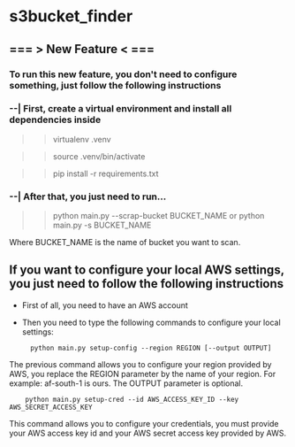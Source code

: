 # s3bucket_finder

## === > New Feature < ===
### To run this new feature, you don't need to configure something, just follow the following instructions
### --| First, create a virtual environment and install all dependencies inside

>> virtualenv .venv

>> source .venv/bin/activate

>> pip install -r requirements.txt

### --| After that, you just need to run...

>> python main.py --scrap-bucket BUCKET_NAME or python main.py -s BUCKET_NAME

Where BUCKET_NAME is the name of bucket you want to scan.


## If you want to configure your local AWS settings, you just need to follow the following instructions
* First of all, you need to have an AWS account
* Then you need to type the following commands to configure your local settings:

        python main.py setup-config --region REGION [--output OUTPUT]
The previous command allows you to configure your region provided by AWS, you replace the REGION parameter by the name of your region. For example: af-south-1 is ours.
The OUTPUT parameter is optional.

        python main.py setup-cred --id AWS_ACCESS_KEY_ID --key AWS_SECRET_ACCESS_KEY
This command allows you to configure your credentials, you must provide your AWS access key id and your AWS secret access key provided by AWS.
